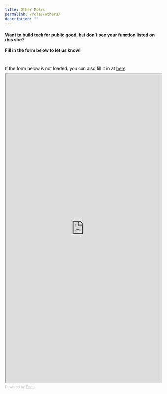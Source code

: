 ```yaml
---
title: Other Roles
permalink: /roles/others/
description: ""
---
```

#### Want to build tech for public good, but don't see your function listed on this site? <br><br>  Fill in the form below to let us know!


<br> 
<div
  style="
    font-family: Sans-Serif;
    font-size: 15px;
    color: #000;
    opacity: 0.9;
    padding-top: 5px;
    padding-bottom: 8px;
  "
>
  If the form below is not loaded, you can also fill it in at
  <a href="https://form.gov.sg/6379df7d2a40e20012dd2cc8">here</a>.
</div>

<!-- Change the width and height values to suit you best -->
<iframe
  id="iframe"
  src="https://form.gov.sg/6379df7d2a40e20012dd2cc8"
  style="width: 100%; height: 1000px"
></iframe>

<div
  style="
    font-family: Sans-Serif;
    font-size: 12px;
    color: #999;
    opacity: 0.5;
    padding-top: 5px;
  "
>
  Powered by <a href="https://form.gov.sg" style="color: #999">Form</a>
</div>